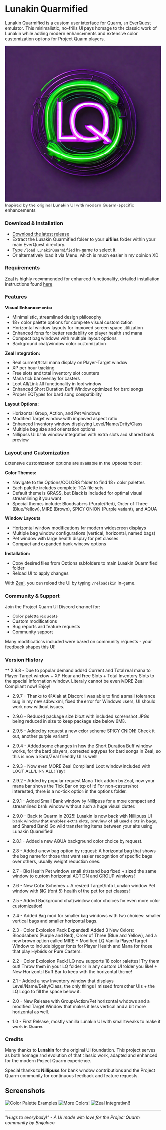# Lunakin Quarmified

Lunakin Quarmified is a custom user interface for Quarm, an EverQuest emulator. This minimalistic, no-frills UI pays homage to the classic work of Lunakin while adding modern enhancements and extensive color customization options for Project Quarm players.

![Lunakin Quarmified](https://raw.githubusercontent.com/brujoloco/Images/refs/heads/main/4JKHntq.png)
<br>Inspired by the original Lunakin UI with modern Quarm-specific enhancements

### Download & Installation
- [Download the latest release](https://github.com/your-username/lunakin-quarmified/releases/latest)
- Extract the Lunakin Quarmified folder to your **uifiles** folder within your main EverQuest directory.
- Type `/load LunakinQuarmified` in-game to select it.
- Or alternatively load it via Menu, which is much easier in my opinion XD

### Requirements
[Zeal](https://github.com/iamclint/Zeal/releases) is highly recommended for enhanced functionality, detailed installation instructions found [here](https://github.com/iamclint/Zeal?tab=readme-ov-file#installation)

### Features

**Visual Enhancements:**
- Minimalistic, streamlined design philosophy
- 18+ color palette options for complete visual customization
- Horizontal window layouts for improved screen space utilization
- Enhanced fonts for better readability on player health and mana
- Compact bag windows with multiple layout options
- Background chat/window color customization

**Zeal Integration:**
- Real current/total mana display on Player-Target window
- XP per hour tracking
- Free slots and total inventory slot counters
- Mana tick bar overlay for casters
- Loot All/Link All functionality in loot window
- Enhanced Short Duration Buff Window optimized for bard songs
- Proper EQTypes for bard song compatibility

**Layout Options:**
- Horizontal Group, Action, and Pet windows
- Modified Target window with improved aspect ratio
- Enhanced Inventory window displaying Level/Name/Deity/Class
- Multiple bag size and orientation options
- Nillipuss UI bank window integration with extra slots and shared bank preview

### Layout and Customization
Extensive customization options are available in the Options folder:

**Color Themes:**
- Navigate to the Options/COLORS folder to find 18+ color palettes
- Each palette includes complete TGA file sets
- Default theme is GRASS, but Black is included for optimal visual streamlining if you want
- Special themes include: Bloodsabers (Purple/Red), Order of Three (Blue/Yellow), MIRE (Brown), SPICY ONION (Purple variant), and AQUA

**Window Layouts:**
- Horizontal window modifications for modern widescreen displays
- Multiple bag window configurations (vertical, horizontal, named bags)
- Pet window with large health display for pet classes
- Compact and expanded bank window options

**Installation:**
- Copy desired files from Options subfolders to main Lunakin Quarmified folder
- Reload UI to apply changes

With [Zeal](https://github.com/iamclint/Zeal), you can reload the UI by typing `/reloadskin` in-game.

### Community & Support
Join the Project Quarm UI Discord channel for:
- Color palette requests
- Custom modifications
- Bug reports and feature requests
- Community support

Many modifications included were based on community requests - your feedback shapes this UI!

### Version History

** 2.9.8 - Due to popular demand added Current and Total real mana to Player-Target window + XP Hour and Free Slots + Total Inventory Slots to the special Information window. Literally cannot be even MORE Zeal Compliant now! Enjoy!

* 2.9.7 - Thanks to @Alak at Discord I was able to find a small tolerance bug in my new sdbw.xml, fixed the error for Windows users, UI should work now without issues.

* 2.9.6 - Reduced package size bloat with included screenshot JPGs being reduced in size to keep package size below 6MB.

* 2.9.5 - Added by request a new color scheme SPICY ONION! Check it out, another purple variant!

* 2.9.4 - Added some changes in how the Short Duration Buff window works, for the bard players, corrected eqtypes for bard songs in Zeal, so this is now a Bard/Zeal friendly UI as well!

* 2.9.3 - Now even MORE Zeal Compliant! Loot window included with LOOT ALL/LINK ALL! Yay!

* 2.9.2 - Added by popular request Mana Tick addon by Zeal, now your mana bar shows the Tick Bar on top of it! For non-casters/not interested, there is a no-tick option in the options folder.

* 2.9.1 - Added Small Bank window by Nillipuss for a more compact and streamlined bank window without such a huge visual clutter.

* 2.9.0 - Back to Quarm in 2025! Lunakin is now back with Nillipuss UI bank window that enables extra slots, preview of all used slots in bags, and Shared Bank! Go wild transferring items between your alts using Lunakin Quarmified!

* 2.8.1 - Added a new AQUA background color choice by request.

* 2.8 - Added a new bag option by request: A horizontal bag that shows the bag name for those that want easier recognition of specific bags over others, usually weight reduction ones.

* 2.7 - Big Health Pet window small sit/stand bug fixed + sized the same window to custom horizontal ACTION and GROUP windows!

* 2.6 - New Color Schemes + A resized Target/Info Lunakin window Pet window with BIG (font 5) health of the pet for pet classes!

* 2.5 - Added Background chat/window color choices for even more color customization!

* 2.4 - Added Bag mod for smaller bag windows with two choices: smaller vertical bags and smaller horizontal bags.

* 2.3 - Color Explosion Pack Expanded! Added 3 New Colors: Bloodsabers (Purple and Red), Order of Three (Blue and Yellow), and a new brown option called MIRE + Modified LQ Vanilla Player/Target Window to include bigger fonts for Player Health and Mana for those that play Hybrids or Pure Casters.

* 2.2 - Color Explosion Pack! LQ now supports 18 color palettes! Try them out! Throw them in your LQ folder or in any custom UI folder you like! + New Horizontal Buff Bar to keep with the horizontal theme!

* 2.1 - Added a new Inventory window that displays Level/Name/Deity/Class, the only things I missed from other UIs + the LQ Logo to fill the space below it.

* 2.0 - New Release with Group/Action/Pet horizontal windows and a modified Target Window that makes it less vertical and a bit more horizontal as well.

* 1.0 - First Release, mostly vanilla Lunakin UI with small tweaks to make it work in Quarm.



### Credits
Many thanks to **Lunakin** for the original UI foundation. This project serves as both homage and evolution of that classic work, adapted and enhanced for the modern Project Quarm experience.

Special thanks to **Nillipuss** for bank window contributions and the Project Quarm community for continuous feedback and feature requests.

## Screenshots
![Color Palette Examples](https://imgur.com/i4nMEvM)
![More Colors!](https://imgur.com/YmEy4Bc)
![Zeal Integration!!](https://imgur.com/6TpNMBq)

---
*"Hugs to everybody!" - A UI made with love for the Project Quarm community by Brujoloco*
